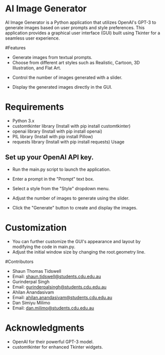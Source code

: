 
# AI Image Generator
AI Image Generator is a Python application that utilizes OpenAI's GPT-3 to generate images based on user prompts and style preferences. This application provides a graphical user interface (GUI) built using Tkinter for a seamless user experience.

#Features
- Generate images from textual prompts.
- Choose from different art styles such as Realistic, Cartoon, 3D Illustration, and Flat Art.
* Control the number of images generated with a slider.
- Display the generated images directly in the GUI.
# Requirements
- Python 3.x
- customtkinter library (Install with pip install customtkinter)
- openai library (Install with pip install openai)
- PIL library (Install with pip install Pillow)
- requests library (Install with pip install requests)
Usage
## Set up your OpenAI API key.

- Run the main.py script to launch the application.

- Enter a prompt in the "Prompt" text box.

- Select a style from the "Style" dropdown menu.

- Adjust the number of images to generate using the slider.

- Click the "Generate" button to create and display the images.

# Customization
- You can further customize the GUI's appearance and layout by modifying the code in main.py.
- Adjust the initial window size by changing the root.geometry line.

#Contributors 

- Shaun Thomas Tidswell 
- Email: shaun.tidswell@students.cdu.edu.au
- Gurinderpal Singh
- Email: gurinderpalsingh@students.cdu.edu.au
- Ahilan Anandasivam
- Email: ahilan.anandasivam@students.cdu.edu.au
- Dan Simiyu Milimo
- Email: dan.milimo@students.cdu.edu.au 

# Acknowledgments
- OpenAI for their powerful GPT-3 model.
- customtkinter for enhanced Tkinter widgets.

